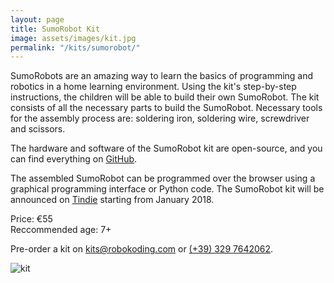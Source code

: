 ```yaml
---
layout: page
title: SumoRobot Kit
image: assets/images/kit.jpg
permalink: "/kits/sumorobot/"
---
```


SumoRobots are an amazing way to learn the basics of programming and robotics in a home learning environment. Using the kit's step-by-step instructions, the children will be able to build their own SumoRobot. The kit consists of all the necessary parts to build the SumoRobot. Necessary tools for the assembly process are: soldering iron, soldering wire, screwdriver and scissors.

The hardware and software of the SumoRobot kit are open-source, and you can find everything on [GitHub](https://github.com/robokoding).

The assembled SumoRobot can be programmed over the browser using a graphical programming interface or Python code. The SumoRobot kit will be announced on [Tindie](https://www.tindie.com/stores/silbo/) starting from January 2018. 

Price: €55  
Reccommended age: 7+

Pre-order a kit on [kits@robokoding.com](#) or [(+39) 329 7642062](#).

![kit](../../../assets/images/kit.jpg)
